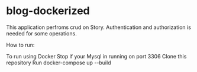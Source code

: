 # blog-dockerized
This application perfroms crud on Story. Authentication and authorization is needed for some operations.

How to run:

To run using Docker
Stop if your Mysql in running on port 3306
Clone this repository
Run docker-compose up --build
